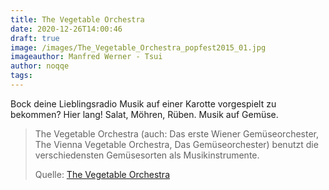```yaml
---
title: The Vegetable Orchestra
date: 2020-12-26T14:00:46
draft: true
image: /images/The_Vegetable_Orchestra_popfest2015_01.jpg
imageauthor: Manfred Werner - Tsui
author: noqqe
tags:
---
```


Bock deine Lieblingsradio Musik auf einer Karotte vorgespielt zu bekommen?
Hier lang! Salat, Möhren, Rüben. Musik auf Gemüse.


> The Vegetable Orchestra (auch: Das erste Wiener Gemüseorchester, The Vienna
> Vegetable Orchestra, Das Gemüseorchester) benutzt die verschiedensten
> Gemüsesorten als Musikinstrumente.
>
> Quelle: [The Vegetable Orchestra](https://de.wikipedia.org/wiki/The_Vegetable_Orchestra)
